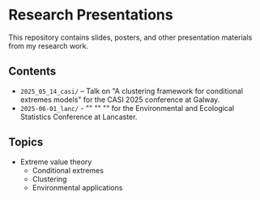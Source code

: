 # Research Presentations

This repository contains slides, posters, and other presentation materials from my research work. 

## Contents

- `2025_05_14_casi/` – Talk on "A clustering framework for conditional extremes models" for the CASI 2025 conference at Galway. 
- `2025-06-01_lanc/` - "" "" "" for the Environmental and Ecological Statistics Conference at Lancaster. 

## Topics 

- Extreme value theory
  - Conditional extremes
  - Clustering
  - Environmental applications
